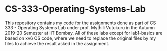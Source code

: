# CS-333-Operating-Systems-Lab
This repository contains my code for the assignments done as part of CS 333 - Operating Systems Lab under prof. Mythili Vutukuru in the Autumn 2019-20 Semester at IIT Bombay. All of these labs except for lab1-basics are based on xv6 OS code, where we need to replace the original files by my files to achieve the result asked in the assignment.

